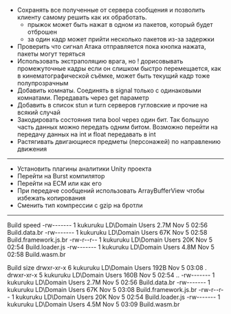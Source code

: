 * Сохранять все полученные от сервера сообщения и позволить клиенту самому решить как их обработать. 
    - прыжок может быть нажат в одном из пакетов, который будет отброшен
    - за один кадр может прийти несколько пакетов из-за задержки
* Проверить что сигнал Атака отправляется пока кнопка нажата, пакеты могут теряться
* Использовать экстраполяцию врага, но ! дорисовывать промежуточные кадры если он слишком быстро перемещается, как в кинематографической съёмке, может быть текущий кадр тоже полупрозрачным
* Добавить комнаты. Соединять в signal только с одинаковыми комнатами. Передавать через get параметр
* Добавить в список stun и turn серверов гугловские и прочие на всякий случай
* Закодировать состояния типа bool через один бит. Так большую часть данных можно передать одним битом. Возможно перейти на передачу данных на int и float передавать в int
* Растягивать двигающиеся предметы (персонажей) по направлению движения
---
* Установить плагины аналитики Unity проекта
* Перейти на Burst компилятор
* Перейти на ECM или как его
* При передаче сообщений использовать ArrayBufferView чтобы избежать копирования
* Сменить тип компрессии с gzip на бротли
---
Build speed
-rw-------  1 kukuruku  LD\Domain Users   2.7M Nov  5 02:56 Build.data.br
-rw-------  1 kukuruku  LD\Domain Users    67K Nov  5 02:58 Build.framework.js.br
-rw-r--r--  1 kukuruku  LD\Domain Users    20K Nov  5 02:54 Build.loader.js
-rw-------  1 kukuruku  LD\Domain Users   4.8M Nov  5 02:58 Build.wasm.br

Build size
drwxr-xr-x  6 kukuruku  LD\Domain Users   192B Nov  5 03:08 .
drwxr-xr-x  5 kukuruku  LD\Domain Users   160B Nov  5 02:54 ..
-rw-------  1 kukuruku  LD\Domain Users   2.7M Nov  5 02:56 Build.data.br
-rw-------  1 kukuruku  LD\Domain Users    67K Nov  5 03:08 Build.framework.js.br
-rw-r--r--  1 kukuruku  LD\Domain Users    20K Nov  5 02:54 Build.loader.js
-rw-------  1 kukuruku  LD\Domain Users   4.5M Nov  5 03:09 Build.wasm.br
